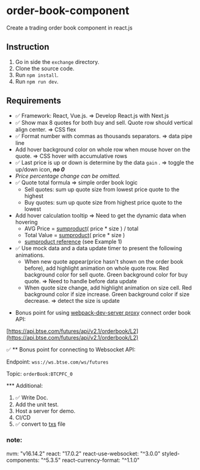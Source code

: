# order-book-component

Create a trading order book component in react.js

## Instruction

1. Go in side the `exchange` directory.
2. Clone the source code.
3. Run `npm install`.
4. Run `npm run dev`.

## Requirements

- ✅ Framework: React, Vue.js. ⇒ Develop React.js with Next.js
- ✅ Show max 8 quotes for both buy and sell. Quote row should vertical align center. ⇒ CSS flex
- ✅ Format number with commas as thousands separators. ⇒ data pipe line
- Add hover background color on whole row when mouse hover on the quote. ⇒ CSS hover with accumulative rows
- ✅ Last price is up or down is determine by the data `gain` . ⇒ toggle the up/down icon, **_no 0_**
- _Price percentage change can be omitted._
- ✅ Quote total formula ⇒ simple order book logic
  - Sell quotes: sum up quote size from lowest price quote to the highest
  - Buy quotes: sum up quote size from highest price quote to the lowest
- Add hover calculation tooltip ⇒ Need to get the dynamic data when hovering
  - AVG Price = [sumproduct](https://support.microsoft.com/en-us/office/sumproduct-function-16753e75-9f68-4874-94ac-4d2145a2fd2e)( price \* size ) / total
  - Total Value = [sumproduct](https://support.microsoft.com/en-us/office/sumproduct-function-16753e75-9f68-4874-94ac-4d2145a2fd2e)( price \* size )
  * [sumproduct reference](https://support.microsoft.com/en-us/office/sumproduct-function-16753e75-9f68-4874-94ac-4d2145a2fd2e) (see Example 1)
- ✅ Use mock data and a data update timer to present the following animations.
  - When new quote appear(price hasn't shown on the order book before), add highlight animation on whole quote row. Red background color for sell quote. Green background color for buy quote. ⇒ Need to handle before data update
  - When quote size change, add highlight animation on size cell. Red background color if size increase. Green background color if size decrease. ⇒ detect the size is update

* Bonus point for using [webpack-dev-server proxy](https://webpack.js.org/configuration/dev-server/#devserverproxy) connect order book API:

[https://api.btse.com/futures/api/v2.1/orderbook/L2](https://api.btse.com/futures/api/v2.1/orderbook/L2)

✅ \*\* Bonus point for connecting to Websocket API:

Endpoint: `wss://ws.btse.com/ws/futures`

Topic: `orderBook:BTCPFC_0`

\*\*\* Additional:

1. ✅ Write Doc.
2. Add the unit test.
3. Host a server for demo.
4. CI/CD
5. ✅ convert to [txs](https://nextjs.org/docs/basic-features/typescript) file

### note:

nvm: "v16.14.2"
react: "17.0.2"
react-use-websocket: "^3.0.0"
styled-components: "^5.3.5"
react-currency-format: "^1.1.0"
